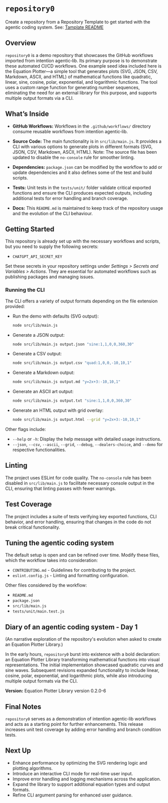 # `repository0`

Create a repository from a Repository Template to get started with the agentic coding system. See: [Tamplate README](TEMPLATE-README.md)

## Overview
`repository0` is a demo repository that showcases the GitHub workflows imported from intentïon agentic‑lib. Its primary purpose is to demonstrate these automated CI/CD workflows. One example seed idea included here is the Equation Plotter—a simple tool that generates plots (SVG, JSON, CSV, Markdown, ASCII, and HTML) of mathematical functions like quadratic, linear, sine, cosine, polar, exponential, and logarithmic functions. The tool uses a custom range function for generating number sequences, eliminating the need for an external library for this purpose, and supports multiple output formats via a CLI.

## What’s Inside

- **GitHub Workflows:**
  Workflows in the `.github/workflows/` directory consume reusable workflows from intentïon agentic‑lib.

- **Source Code:**
  The main functionality is in `src/lib/main.js`. It provides a CLI with various options to generate plots in different formats (SVG, JSON, CSV, Markdown, ASCII, HTML). Note: The source file has been updated to disable the `no-console` rule for smoother linting.

- **Dependencies:**
  `package.json` can be modified by the workflow to add or update dependencies and it also defines some of the test and build scripts.

- **Tests:**
  Unit tests in the `tests/unit/` folder validate critical exported functions and ensure the CLI produces expected outputs, including additional tests for error handling and branch coverage.

- **Docs:**
  This `README.md` is maintained to keep track of the repository usage and the evolution of the CLI behaviour.

## Getting Started

This repository is already set up with the necessary workflows and scripts, but you need to supply the following secrets:
- `CHATGPT_API_SECRET_KEY`

Set these secrets in your repository settings under *Settings > Secrets and Variables > Actions*. They are essential for automated workflows such as publishing packages and managing issues.

### Running the CLI

The CLI offers a variety of output formats depending on the file extension provided:

- Run the demo with defaults (SVG output):
  ```bash
  node src/lib/main.js
  ```

- Generate a JSON output:
  ```bash
  node src/lib/main.js output.json "sine:1,1,0,0,360,30"
  ```

- Generate a CSV output:
  ```bash
  node src/lib/main.js output.csv "quad:1,0,0,-10,10,1"
  ```

- Generate a Markdown output:
  ```bash
  node src/lib/main.js output.md "y=2x+3:-10,10,1"
  ```

- Generate an ASCII art output:
  ```bash
  node src/lib/main.js output.txt "sine:1,1,0,0,360,30"
  ```

- Generate an HTML output with grid overlay:
  ```bash
  node src/lib/main.js output.html --grid "y=2x+3:-10,10,1"
  ```

Other flags include:

- `--help` or `-h`: Display the help message with detailed usage instructions.
- `--json`, `--csv`, `--ascii`, `--grid`, `--debug`, `--dealers-choice`, and `--demo` for respective functionalities.

## Linting
The project uses ESLint for code quality. The `no-console` rule has been disabled in `src/lib/main.js` to facilitate necessary console output in the CLI, ensuring that linting passes with fewer warnings.

## Test Coverage
The project includes a suite of tests verifying key exported functions, CLI behavior, and error handling, ensuring that changes in the code do not break critical functionality.

## Tuning the agentic coding system

The default setup is open and can be refined over time. Modify these files, which the workflow takes into consideration:
- `CONTRIBUTING.md` - Guidelines for contributing to the project.
- `eslint.config.js` - Linting and formatting configuration.

Other files considered by the workflow:
- `README.md`
- `package.json`
- `src/lib/main.js`
- `tests/unit/main.test.js`

## Diary of an agentic coding system - Day 1
(An narrative exploration of the repository's evolution when asked to create an Equation Plotter Library.)

In the early hours, `repository0` burst into existence with a bold declaration: an Equation Plotter Library transforming mathematical functions into visual representations. The initial implementation showcased quadratic curves and sine waves. Subsequent revisions expanded functionality to include linear, cosine, polar, exponential, and logarithmic plots, while also introducing multiple output formats via the CLI.

**Version:** Equation Plotter Library version 0.2.0-6

## Final Notes
`repository0` serves as a demonstration of intentïon agentic‑lib workflows and acts as a starting point for further enhancements. This release increases unit test coverage by adding error handling and branch condition tests.

## Next Up
- Enhance performance by optimizing the SVG rendering logic and plotting algorithms.
- Introduce an interactive CLI mode for real-time user input.
- Improve error handling and logging mechanisms across the application.
- Expand the library to support additional equation types and output formats.
- Refine CLI argument parsing for enhanced user guidance.
